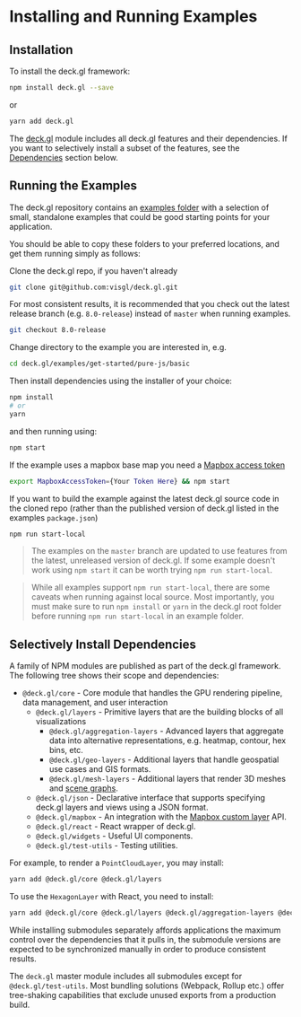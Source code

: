 # Installing and Running Examples

## Installation

To install the deck.gl framework:

```bash
npm install deck.gl --save
```

or

```bash
yarn add deck.gl
```

The [deck.gl](https://www.npmjs.com/package/deck.gl) module includes all deck.gl features and their dependencies. If you want to selectively install a subset of the features, see the [Dependencies](#selectively-install-dependencies) section below.


## Running the Examples

The deck.gl repository contains an [examples folder](https://github.com/visgl/deck.gl/tree/9.0-release/examples) with a selection of small, standalone examples that could be good starting points for your application.

You should be able to copy these folders to your preferred locations, and get them running simply as follows:

Clone the deck.gl repo, if you haven't already

```bash
git clone git@github.com:visgl/deck.gl.git
```

For most consistent results, it is recommended that you check out the latest release branch (e.g. `8.0-release`) instead of `master` when running examples.

```bash
git checkout 8.0-release
```

Change directory to the example you are interested in, e.g.

```bash
cd deck.gl/examples/get-started/pure-js/basic
```

Then install dependencies using the installer of your choice:

```bash
npm install
# or
yarn
```

and then running using:

```bash
npm start
```

If the example uses a mapbox base map you need a [Mapbox access token](./using-with-map.md)

```bash
export MapboxAccessToken={Your Token Here} && npm start
```

If you want to build the example against the latest deck.gl source code in the cloned repo (rather than the published version of deck.gl listed in the examples `package.json`)

```bash
npm run start-local
```

> The examples on the `master` branch are updated to use features from the latest, unreleased version of deck.gl. If some example doesn't work using `npm start` it can be worth trying `npm run start-local`.

> While all examples support `npm run start-local`, there are some caveats when running against local source. Most importantly, you must make sure to run `npm install` or `yarn` in the deck.gl root folder before running `npm run start-local` in an example folder.


## Selectively Install Dependencies

A family of NPM modules are published as part of the deck.gl framework. The following tree shows their scope and dependencies:

- `@deck.gl/core` - Core module that handles the GPU rendering pipeline, data management, and user interaction
  + `@deck.gl/layers` - Primitive layers that are the building blocks of all visualizations
    * `@deck.gl/aggregation-layers` - Advanced layers that aggregate data into alternative representations, e.g. heatmap, contour, hex bins, etc.
    * `@deck.gl/geo-layers` - Additional layers that handle geospatial use cases and GIS formats.
    * `@deck.gl/mesh-layers` - Additional layers that render 3D meshes and [scene graphs](https://en.wikipedia.org/wiki/Scene_graph).
  + `@deck.gl/json` - Declarative interface that supports specifying deck.gl layers and views using a JSON format.
  + `@deck.gl/mapbox` - An integration with the [Mapbox custom layer](../api-reference/mapbox/overview.md) API.
  + `@deck.gl/react` - React wrapper of deck.gl.
  + `@deck.gl/widgets` - Useful UI components.
  + `@deck.gl/test-utils` - Testing utilities.

For example, to render a `PointCloudLayer`, you may install:

```bash
yarn add @deck.gl/core @deck.gl/layers
```

To use the `HexagonLayer` with React, you need to install:

```bash
yarn add @deck.gl/core @deck.gl/layers @deck.gl/aggregation-layers @deck.gl/react
```

While installing submodules separately affords applications the maximum control over the dependencies that it pulls in, the submodule versions are expected to be synchronized manually in order to produce consistent results.

The `deck.gl` master module includes all submodules except for `@deck.gl/test-utils`. Most bundling solutions (Webpack, Rollup etc.) offer tree-shaking capabilities that exclude unused exports from a production build.
